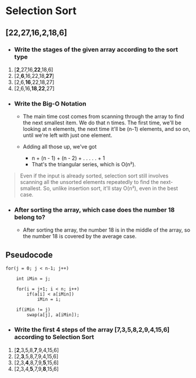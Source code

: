 # Selection Sort
## [22,27,16,2,18,6]
- ### Write the stages of the given array according to the sort type
1. [**2**,27,16,**22**,18,6]
2. [2,**6**,16,22,18,**27**]
3. [2,6,**16**,22,18,27]
4. [2,6,16,**18**,**22**,27]

- ### Write the Big-O Notation
    - The main time cost comes from scanning through the array to find the next smallest item. We do that n times. The first time, we'll be looking at n elements, the next time it'll be (n-1) elements, and so on, until we're left with just one element.

    - Adding all those up, we've got

        - n + (n - 1) + (n - 2) + . . . . . + 1
        - That's the triangular series, which is O(n²).

> Even if the input is already sorted, selection sort still involves scanning all the unsorted elements repeatedly to find the next-smallest. So, unlike insertion sort, it'll stay O(n²), even in the best case.

- ### After sorting the array, which case does the number 18 belong to?
    - After sorting the array, the number 18 is in the middle of the array, so the number 18 is covered by the average case.


## Pseudocode

```
for(j = 0; j < n-1; j++)
    
    int iMin = j;
    
    for(i = j+1; i < n; i++)
        if(a[i] < a[iMin])
            iMin = i;

    if(iMin != j)
        swap(a[j], a[iMin]);
```

- ### Write the first 4 steps of the array [7,3,5,8,2,9,4,15,6] according to Selection Sort
1. [**2**,3,5,8,**7**,9,4,15,6]
2. [2,**3**,5,8,7,9,4,15,6]
3. [2,3,**4**,8,7,9,**5**,15,6]
4. [2,3,4,**5**,7,9,**8**,15,6]